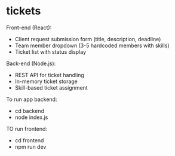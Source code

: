 # tickets

Front-end (React):
- Client request submission form (title, description, deadline)
- Team member dropdown (3-5 hardcoded members with skills)
- Ticket list with status display

Back-end (Node.js):
- REST API for ticket handling
- In-memory ticket storage
- Skill-based ticket assignment


To run app backend:
 - cd backend
 - node index.js

TO run frontend:
 - cd frontend
 - npm run dev
